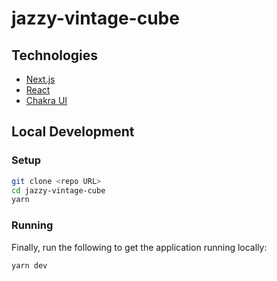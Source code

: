# jazzy-vintage-cube

## Technologies

- [Next.js](https://nextjs.org/)
- [React](https://reactjs.org/)
- [Chakra UI](https://chakra-ui.com/)

## Local Development

### Setup

```sh
git clone <repo URL>
cd jazzy-vintage-cube
yarn
```

### Running

Finally, run the following to get the application running locally:

```sh
yarn dev
```
